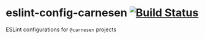 # eslint-config-carnesen [![Build Status](https://travis-ci.org/carnesen/eslint-config-carnesen.svg?branch=master)](https://travis-ci.org/carnesen/eslint-config-carnesen)

ESLint configurations for `@carnesen` projects
